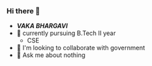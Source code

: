 ### Hi there 👋

<!--
**BhargaviRamanaVaka/BhargaviRamanaVaka** is a ✨ _special_ ✨ repository because its `README.md` (this file) appears on your GitHub profile.

Here are some ideas to get you started:

- 🔭 currently studing B.Tech II year
- :book: VRSEC
- 👯 I’m looking to collaborate with government 
- 🤔 I’m looking for help with ...
- 💬 Ask me about ...
- 📫 How to reach me: Vijayawada AndhraPradesh
- 😄 Pronouns: ...
- ⚡ Fun fact: ...
-->

- ***VAKA BHARGAVI***
- :book: currently pursuing B.Tech II year
  - CSE
- :thinking: I'm looking to collaborate with government
- :speech_balloon: Ask me about nothing
